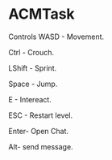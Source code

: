 # ACMTask

Controls
WASD - Movement.

Ctrl - Crouch.

LShift - Sprint.

Space - Jump.

E - Intereact.

ESC - Restart level.

Enter- Open Chat.

Alt- send message.

